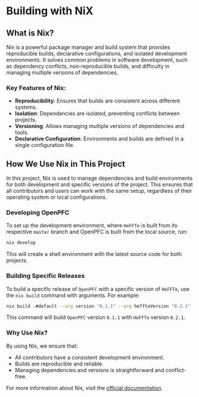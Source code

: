 # Building with NiX

## What is Nix?

Nix is a powerful package manager and build system that provides reproducible
builds, declarative configurations, and isolated development environments. It
solves common problems in software development, such as dependency conflicts,
non-reproducible builds, and difficulty in managing multiple versions of
dependencies.

### Key Features of Nix:

- **Reproducibility**: Ensures that builds are consistent across different
  systems.
- **Isolation**: Dependencies are isolated, preventing conflicts between
  projects.
- **Versioning**: Allows managing multiple versions of dependencies and tools.
- **Declarative Configuration**: Environments and builds are defined in a single
  configuration file.

## How We Use Nix in This Project

In this project, Nix is used to manage dependencies and build environments for
both development and specific versions of the project. This ensures that all
contributors and users can work with the same setup, regardless of their
operating system or local configurations.

### Developing OpenPFC

To set up the development environment, where `HeFFTe` is built from its
respective `master` branch and OpenPFC is built from the local source, run:

```bash
nix develop
```

This will create a shell environment with the latest source code for both projects.

### Building Specific Releases

To build a specific release of `OpenPFC` with a specific version of `HeFFTe`, use the `nix build` command with arguments. For example:

```bash
nix build .#default --arg version "0.1.1" --arg heffteVersion "0.2.1"
```

This command will build `OpenPFC` version `0.1.1` with `HeFFTe` version `0.2.1`.

### Why Use Nix?

By using Nix, we ensure that:

- All contributors have a consistent development environment.
- Builds are reproducible and reliable.
- Managing dependencies and versions is straightforward and conflict-free.

For more information about Nix, visit the [official
documentation](https://nixos.org/manual/nix/stable/).
